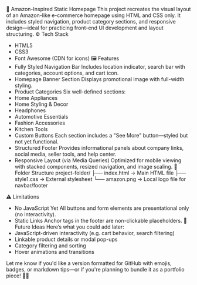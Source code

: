 🧩 Amazon-Inspired Static Homepage
This project recreates the visual layout of an Amazon-like e-commerce homepage using HTML and CSS only. It includes styled navigation, product category sections, and responsive design—ideal for practicing front-end UI development and layout structuring.
⚙️ Tech Stack
- HTML5
- CSS3
- Font Awesome (CDN for icons)
🖼️ Features
- Fully Styled Navigation Bar
Includes location indicator, search bar with categories, account options, and cart icon.
- Homepage Banner Section
Displays promotional image with full-width styling.
- Product Categories
Six well-defined sections:
- Home Appliances
- Home Styling & Decor
- Headphones
- Automotive Essentials
- Fashion Accessories
- Kitchen Tools
- Custom Buttons
Each section includes a "See More" button—styled but not yet functional.
- Structured Footer
Provides informational panels about company links, social media, seller tools, and help center.
- Responsive Layout (via Media Queries)
Optimized for mobile viewing with stacked components, resized navigation, and image scaling.
📂 Folder Structure
project-folder/
├── index.html         → Main HTML file
├── style1.css         → External stylesheet
└── amazon.png         → Local logo file for navbar/footer


⚠️ Limitations
- No JavaScript Yet
All buttons and form elements are presentational only (no interactivity).
- Static Links
Anchor tags in the footer are non-clickable placeholders.
🚀 Future Ideas
Here’s what you could add later:
- JavaScript-driven interactivity (e.g. cart behavior, search filtering)
- Linkable product details or modal pop-ups
- Category filtering and sorting
- Hover animations and transitions

Let me know if you'd like a version formatted for GitHub with emojis, badges, or markdown tips—or if you're planning to bundle it as a portfolio piece! 🎨💼
